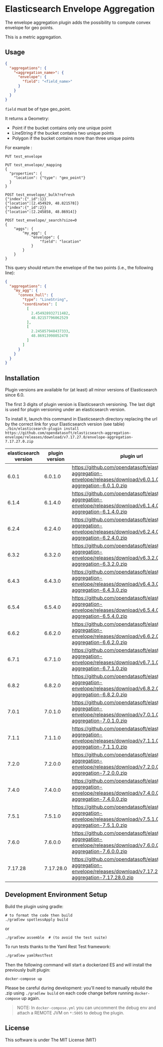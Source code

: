 Elasticsearch Envelope Aggregation
==================================

The envelope aggregation plugin adds the possibility to compute convex envelope for geo points.

This is a metric aggregation.

Usage
-----

```json
{
  "aggregations": {
    "<aggregation_name>": {
      "envelope": {
        "field": "<field_name>"
      }
    }
  }
}
```

`field` must be of type geo_point.

It returns a Geometry:

- Point if the bucket contains only one unique point
- LineString if the bucket contains two unique points
- Polygon if the bucket contains more than three unique points

For example :

```
PUT test_envelope

PUT test_envelope/_mapping
{
  "properties": {
    "location": {"type": "geo_point"}
  }
}

POST test_envelope/_bulk?refresh
{"index":{"_id":1}}
{"location":[2.454929, 48.821578]}
{"index":{"_id":2}}
{"location":[2.245858, 48.86914]}

POST test_envelope/_search?size=0
{
    "aggs": {
        "my_agg": {
            "envelope": {
                "field": "location"
            }
        }
    }
}
```

This query should return the envelope of the two points (i.e., the following line):

```json
{
  "aggregations": {
    "my_agg": {
      "convex_hull": {
        "type": "LineString",
        "coordinates": [
          [
            2.454928932711482,
            48.82157796062529
          ],
          [
            2.245857948437333,
            48.86913998052478
          ]
        ]
      }
    }
  }
}
```

Installation
------------

Plugin versions are available for (at least) all minor versions of Elasticsearch since 6.0.

The first 3 digits of plugin version is Elasticsearch versioning. The last digit is used for plugin versioning under an elasticsearch version.

To install it, launch this command in Elasticsearch directory replacing the url by the correct link for your Elasticsearch version (see table)
`./bin/elasticsearch-plugin install https://github.com/opendatasoft/elasticsearch-aggregation-envelope/releases/download/v7.17.27.0/envelope-aggregation-7.17.27.0.zip`

| elasticsearch version | plugin version | plugin url                                                                                                                         |
|-----------------------|----------------|------------------------------------------------------------------------------------------------------------------------------------|
| 6.0.1                 | 6.0.1.0        | https://github.com/opendatasoft/elasticsearch-aggregation-envelope/releases/download/v6.0.1.0/envelope-aggregation-6.0.1.0.zip     |
| 6.1.4                 | 6.1.4.0        | https://github.com/opendatasoft/elasticsearch-aggregation-envelope/releases/download/v6.1.4.0/envelope-aggregation-6.1.4.0.zip     |
| 6.2.4                 | 6.2.4.0        | https://github.com/opendatasoft/elasticsearch-aggregation-envelope/releases/download/v6.2.4.0/envelope-aggregation-6.2.4.0.zip     |
| 6.3.2                 | 6.3.2.0        | https://github.com/opendatasoft/elasticsearch-aggregation-envelope/releases/download/v6.3.2.0/envelope-aggregation-6.3.2.0.zip     |
| 6.4.3                 | 6.4.3.0        | https://github.com/opendatasoft/elasticsearch-aggregation-envelope/releases/download/v6.4.3.0/envelope-aggregation-6.4.3.0.zip     |
| 6.5.4                 | 6.5.4.0        | https://github.com/opendatasoft/elasticsearch-aggregation-envelope/releases/download/v6.5.4.0/envelope-aggregation-6.5.4.0.zip     |
| 6.6.2                 | 6.6.2.0        | https://github.com/opendatasoft/elasticsearch-aggregation-envelope/releases/download/v6.6.2.0/envelope-aggregation-6.6.2.0.zip     |
| 6.7.1                 | 6.7.1.0        | https://github.com/opendatasoft/elasticsearch-aggregation-envelope/releases/download/v6.7.1.0/envelope-aggregation-6.7.1.0.zip     |
| 6.8.2                 | 6.8.2.0        | https://github.com/opendatasoft/elasticsearch-aggregation-envelope/releases/download/v6.8.2.0/envelope-aggregation-6.8.2.0.zip     |
| 7.0.1                 | 7.0.1.0        | https://github.com/opendatasoft/elasticsearch-aggregation-envelope/releases/download/v7.0.1.0/envelope-aggregation-7.0.1.0.zip     |
| 7.1.1                 | 7.1.1.0        | https://github.com/opendatasoft/elasticsearch-aggregation-envelope/releases/download/v7.1.1.0/envelope-aggregation-7.1.1.0.zip     |
| 7.2.0                 | 7.2.0.0        | https://github.com/opendatasoft/elasticsearch-aggregation-envelope/releases/download/v7.2.0.0/envelope-aggregation-7.2.0.0.zip     |
| 7.4.0                 | 7.4.0.0        | https://github.com/opendatasoft/elasticsearch-aggregation-envelope/releases/download/v7.4.0.0/envelope-aggregation-7.4.0.0.zip     |
| 7.5.1                 | 7.5.1.0        | https://github.com/opendatasoft/elasticsearch-aggregation-envelope/releases/download/v7.5.1.0/envelope-aggregation-7.5.1.0.zip     |
| 7.6.0                 | 7.6.0.0        | https://github.com/opendatasoft/elasticsearch-aggregation-envelope/releases/download/v7.6.0.0/envelope-aggregation-7.6.0.0.zip     |
| 7.17.28               | 7.17.28.0      | https://github.com/opendatasoft/elasticsearch-aggregation-envelope/releases/download/v7.17.28.0/envelope-aggregation-7.17.28.0.zip |


## Development Environment Setup

Build the plugin using gradle:
``` shell
# to format the code then build
./gradlew spotlessApply build
```

or
``` shell
./gradlew assemble  # (to avoid the test suite)
```

To run tests thanks to the Yaml Rest Test framework:
```sh
./gradlew yamlRestTest
```

Then the following command will start a dockerized ES and will install the previously built plugin:
``` shell
docker-compose up
```

Please be careful during development: you'll need to manually rebuild the .zip using `./gradlew build` on each code
change before running `docker-compose` up again.

> NOTE: In `docker-compose.yml` you can uncomment the debug env and attach a REMOTE JVM on `*:5005` to debug the plugin.


License
-------

This software is under The MIT License (MIT)
